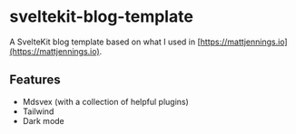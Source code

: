 # sveltekit-blog-template

A SvelteKit blog template based on what I used in [https://mattjennings.io](https://mattjennings.io).

## Features

- Mdsvex (with a collection of helpful plugins)
- Tailwind
- Dark mode
